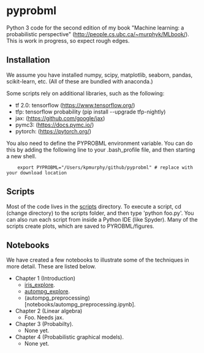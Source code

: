 # pyprobml
Python 3 code for the second edition of my book "Machine learning: a probabilistic perspective" (http://people.cs.ubc.ca/~murphyk/MLbook/). This is work in progress, so expect rough edges.

 

## Installation

We assume you have installed numpy, scipy, matplotlib, seaborn, pandas, scikit-learn, etc.
(All of these are bundled with anaconda.)

Some scripts rely on additional libraries, such as the following: 
- tf 2.0: tensorflow (https://www.tensorflow.org/)
- tfp:  tensorflow probability (pip install --upgrade tfp-nightly)
- jax:   (https://github.com/google/jax)
- pymc3:  (https://docs.pymc.io/)
- pytorch:  (https://pytorch.org/)

You also need to define the PYPROBML environment variable.
You can do this by adding the following
line to your .bash_profile file, and then starting a new shell.
```
    export PYPROBML="/Users/kpmurphy/github/pyprobml" # replace with your download location
```


## Scripts

Most of the code lives in the [scripts](scripts) directory. To execute a script, cd (change directory) to the scripts folder,
and then type 'python foo.py'. You can also run each script from inside a Python IDE (like Spyder).
Many of the scripts create plots, which are saved to PYROBML/figures.


## Notebooks

We have created a few notebooks to illustrate some of the techniques in more detail.
These are listed below.

* Chapter 1 (Introduction)
    * [iris_explore](notebooks/iris_explore.ipynb).
    * [autompg_explore](notebooks/autompg_explore.ipynb).
    * (autompg_preprocessing)[notebooks/autompg_preprocessing.ipynb]. 
* Chapter 2 (Linear algebra)
    * Foo. Needs jax.
* Chapter 3 (Probabilty).
    * None yet.
* Chapter 4 (Probabilistic graphical models).
    * None yet.
    


